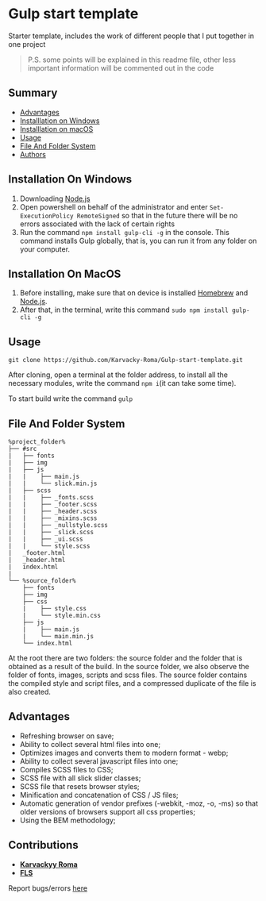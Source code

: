 # Gulp start template

Starter template, includes the work of different people that I put together in one project

> P.S. some points will be explained in this readme file, other less important information will be commented out in the code

## Summary
  - [Advantages](#advantages)
  - [Installlation on Windows](#installation-on-windows)
  - [Installlation on macOS](#installation-on-macos)
  - [Usage](#usage)
  - [File And Folder System](#file-and-folder-system)
  - [Authors](#authors)

## Installation On Windows

1. Downloading [Node.js](https://nodejs.org/en/download/)
2. Open powershell on behalf of the administrator and enter `Set-ExecutionPolicy RemoteSigned` so that in the future there will be no errors associated with the lack of certain rights
3. Run the command `npm install gulp-cli -g` in the console. This command installs Gulp globally, that is, you can run it from any folder on your computer.

## Installation On MacOS

1. Before installing, make sure that on device is installed [Homebrew](https://brew.sh/) and [Node.js](https://nodejs.org/en/download/).
2. After that, in the terminal, write this command `sudo npm install gulp-cli -g`

## Usage

``git clone https://github.com/Karvacky-Roma/Gulp-start-template.git``

After cloning, open a terminal at the folder address, to install all the necessary modules, write the command ``npm i``(it can take some time).

To start build write the command ``gulp``

## File And Folder System

    %project_folder%
    ├── #src
    |   ├── fonts
    |   ├── img
    |   ├── js
    |   |    ├── main.js
    |   |    └── slick.min.js
    |   ├── scss
    |   |    ├── _fonts.scss
    |   |    ├── _footer.scss
    |   |    ├── _header.scss
    |   |    ├── _mixins.scss
    |   |    ├── _nullstyle.scss
    |   |    ├── _slick.scss
    |   |    ├── _ui.scss
    |   |    └── style.scss
    |   _footer.html
    |   _header.html
    |   index.html
    |
    └── %source_folder%
		├── fonts
		├── img
		├── css
		|    ├── style.css
		|    └── style.min.css
		├── js
		|    ├── main.js
		|    └── main.min.js
		└── index.html

At the root there are two folders: the source folder and the folder that is obtained as a result of the build. In the source folder, we also observe the folder of fonts, images, scripts and scss files. The source folder contains the compiled style and script files, and a compressed duplicate of the file is also created.


## Advantages

 - Refreshing browser on save;
 - Ability to collect several html files into one;
 - Optimizes images and converts them to modern format - webp;
 - Ability to collect several javascript files into one;
 - Compiles SCSS files to CSS;
 - SCSS file with all slick slider classes;
 - SCSS file that resets browser styles;
 - Minification and concatenation of CSS / JS files;
 - Automatic generation of vendor prefixes (-webkit, -moz, -o, -ms) so that older versions of browsers support all css properties;
 - Using the BEM methodology;
## Contributions 

 - [**Karvackyy Roma**](https://github.com/Karvacky-Roma)
 - [**FLS**](https://github.com/FreelancerLifeStyle)
 
Report bugs/errors [here](https://github.com/Karvacky-Roma/Gulp-build/issues)
